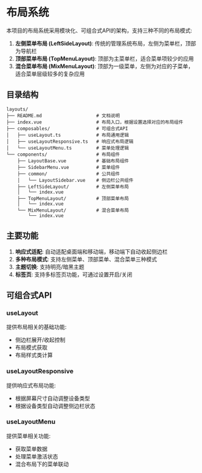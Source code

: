 # 布局系统

本项目的布局系统采用模块化、可组合式API的架构，支持三种不同的布局模式:

1. **左侧菜单布局 (LeftSideLayout)**: 传统的管理系统布局，左侧为菜单栏，顶部为导航栏
2. **顶部菜单布局 (TopMenuLayout)**: 顶部为主菜单栏，适合菜单项较少的应用
3. **混合菜单布局 (MixMenuLayout)**: 顶部为一级菜单，左侧为对应的子菜单，适合菜单层级较多的复杂应用

## 目录结构

```
layouts/
├── README.md                    # 文档说明
├── index.vue                    # 布局入口，根据设置选择对应的布局组件
├── composables/                 # 可组合式API
│   ├── useLayout.ts             # 布局通用逻辑
│   ├── useLayoutResponsive.ts   # 响应式布局逻辑
│   └── useLayoutMenu.ts         # 菜单处理逻辑
└── components/                  # 布局组件
    ├── LayoutBase.vue           # 基础布局组件
    ├── SidebarMenu.vue          # 菜单组件
    ├── common/                  # 公共组件
    │   └── LayoutSidebar.vue    # 侧边栏公共组件
    ├── LeftSideLayout/          # 左侧菜单布局
    │   └── index.vue
    ├── TopMenuLayout/           # 顶部菜单布局
    │   └── index.vue
    └── MixMenuLayout/           # 混合菜单布局
        └── index.vue
```

## 主要功能

1. **响应式适配**: 自动适配桌面端和移动端，移动端下自动收起侧边栏
2. **多种布局模式**: 支持左侧菜单、顶部菜单、混合菜单三种模式
3. **主题切换**: 支持明亮/暗黑主题
4. **标签页**: 支持多标签页功能，可通过设置开启/关闭

## 可组合式API

### useLayout

提供布局相关的基础功能:
- 侧边栏展开/收起控制
- 布局模式获取
- 布局样式类计算

### useLayoutResponsive

提供响应式布局功能:
- 根据屏幕尺寸自动调整设备类型
- 根据设备类型自动调整侧边栏状态

### useLayoutMenu

提供菜单相关功能:
- 获取菜单数据
- 处理菜单激活状态
- 混合布局下的菜单联动